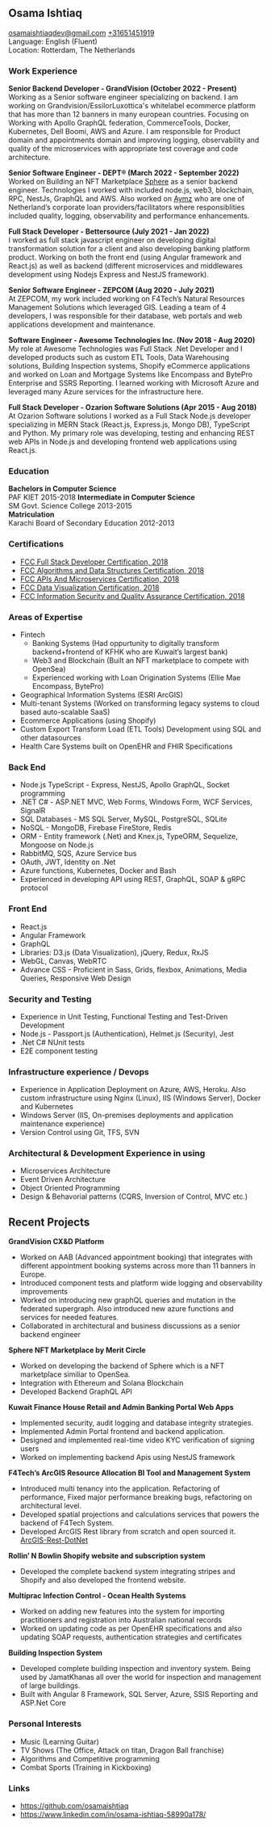 ## **Osama Ishtiaq**

<osamaishtiaqdev@gmail.com> [+31651451919](https://wa.me/31651451919)  
Language: English (Fluent)  
Location: Rotterdam, The Netherlands

### **Work Experience**

**Senior Backend Developer - GrandVision (October 2022 - Present)**  
Working as a Senior software engineer specializing on backend. I am working on Grandvision/EssilorLuxottica's whitelabel ecommerce platform that has more than 12 banners in many european countries. Focusing on Working with Apollo GraphQL federation, CommerceTools, Docker, Kubernetes, Dell Boomi, AWS and Azure. I am responsible for Product domain and appointments domain and improving logging, observability and quality of the microservices with appropriate test coverage and code architecture.

**Senior Software Engineer - DEPT® (March 2022 - September 2022)**  
Worked on Building an NFT Marketplace [Sphere](https://meritcircle.io/) as a senior backend engineer. Technologies I worked with included node.js, web3, blockchain, RPC, NestJs, GraphQL and AWS. Also worked on [Aymz](https://www.aymz.com/) who are one of Netherland’s corporate loan providers/facilitators where responsiblities included quality, logging, observability and performance enhancements.

**Full Stack Developer - Bettersource (July 2021 - Jan 2022)**  
I worked as full stack javascript engineer on developing digital transformation solution for a client and also developing banking platform product. Working on both the front end (using Angular framework and React.js) as well as backend (different microservices and middlewares development using Nodejs Express and NestJS framework).

**Senior Software Engineer - ZEPCOM (Aug 2020 - July 2021)**  
At ZEPCOM, my work included working on F4Tech’s Natural Resources Management Solutions which leveraged GIS. Leading a team of 4 developers, I was responsible for their database, web portals and web applications development and maintenance.

**Software Engineer - Awesome Technologies Inc. (Nov 2018 - Aug 2020)**
My role at Awesome Technologies was Full Stack .Net Developer and I developed products such as custom ETL Tools, Data Warehousing solutions, Building Inspection systems, Shopify eCommerce applications and worked on Loan and Mortgage Systems like Encompass and BytePro Enterprise and SSRS Reporting. I learned working with Microsoft Azure and leveraged many Azure services for the infrastructure here.

**Full Stack Developer - Ozarion Software Solutions (Apr 2015 - Aug 2018)**  
At Ozarion Software solutions I worked as a Full Stack Node.js developer specializing in MERN Stack (React.js, Express.js, Mongo DB), TypeScript and Python. My primary role was developing, testing and enhancing REST web APIs in Node.js and developing frontend web applications using React.js.

### **Education**

**Bachelors in Computer Science**  
PAF KIET 2015-2018
**Intermediate in Computer Science**  
SM Govt. Science College 2013-2015  
**Matriculation**  
Karachi Board of Secondary Education 2012-2013

### **Certifications**

- [FCC Full Stack Developer Certification, 2018](https://www.freecodecamp.org/certification/oisee/full-stack)
- [FCC Algorithms and Data Structures Certification, 2018](https://www.freecodecamp.org/certification/oisee/javascript-algorithms-and-data-structures)
- [FCC APIs And Microservices Certification, 2018](https://www.freecodecamp.org/certification/oisee/apis-and-microservices)
- [FCC Data Visualization Certification, 2018](https://www.freecodecamp.org/certification/oisee/data-visualization)
- [FCC Information Security and Quality Assurance Certification, 2018](https://www.freecodecamp.org/certification/oisee/information-security-and-quality-assurance)

### **Areas of Expertise**

- Fintech
  - Banking Systems (Had oppurtunity to digitally transform backend+frontend of KFHK who are Kuwait’s largest bank)
  - Web3 and Blockchain (Built an NFT marketplace to compete with OpenSea)
  - Experienced working with Loan Origination Systems (Ellie Mae Encompass, BytePro)
- Geographical Information Systems (ESRI ArcGIS)
- Multi-tenant Systems (Worked on transforming legacy systems to cloud based auto-scalable SaaS)
- Ecommerce Applications (using Shopify)
- Custom Export Transform Load (ETL Tools) Development using SQL and other datasources
- Health Care Systems built on OpenEHR and FHIR Specifications

### **Back End**

- Node.js TypeScript - Express, NestJS, Apollo GraphQL, Socket programming
- .NET C# - ASP.NET MVC, Web Forms, Windows Form, WCF Services, SignalR
- SQL Databases - MS SQL Server, MySQL, PostgreSQL, SQLite
- NoSQL - MongoDB, Firebase FireStore, Redis
- ORM - Entity framework (.Net) and Knex.js, TypeORM, Sequelize, Mongoose on Node.js
- RabbitMQ, SQS, Azure Service bus
- OAuth, JWT, Identity on .Net
- Azure functions, Kubernetes, Docker and Bash
- Experienced in developing API using REST, GraphQL, SOAP & gRPC protocol

### **Front End**

- React.js
- Angular Framework
- GraphQL
- Libraries: D3.js (Data Visualization), jQuery, Redux, RxJS
- WebGL, Canvas, WebRTC
- Advance CSS - Proficient in Sass, Grids, flexbox, Animations, Media Queries, Responsive Web Design

### **Security and Testing**

- Experience in Unit Testing, Functional Testing and Test-Driven Development
- Node.js - Passport.js (Authentication), Helmet.js (Security), Jest
- .Net C# NUnit tests
- E2E component testing

### **Infrastructure experience / Devops**

- Experience in Application Deployment on Azure, AWS, Heroku. Also custom infrastructure using Nginx (Linux), IIS (Windows Server), Docker and Kubernetes
- Windows Server (IIS, On-premises deployments and application maintenance experience)
- Version Control using Git, TFS, SVN

### **Architectural & Development Experience in using**

- Microservices Architecture
- Event Driven Architecture
- Object Oriented Programming
- Design & Behavorial patterns (CQRS, Inversion of Control, MVC etc.)

## **Recent Projects**

**GrandVision CX&D Platform**

- Worked on AAB (Advanced appointment booking) that integrates with different appointment booking systems across more than 11 banners in Europe.
- Introduced component tests and platform wide logging and observability improvements
- Worked on introducing new graphQL queries and mutation in the federated supergraph. Also introduced new azure functions and services for needed features.
- Collaborated in architectural and business discussions as a senior backend engineer

**Sphere NFT Marketplace by Merit Circle**

- Worked on developing the backend of Sphere which is a NFT marketplace similiar to OpenSea.
- Integration with Ethereum and Solana Blockchain
- Developed Backend GraphQL API

**Kuwait Finance House Retail and Admin Banking Portal Web Apps**

- Implemented security, audit logging and database integrity strategies.
- Implemented Admin Portal frontend and backend application.
- Designed and implemented real-time video KYC verification of signing users
- Worked on implementing backend Apis using NestJS framework

**F4Tech’s ArcGIS Resource Allocation BI Tool and Management System**

- Introduced multi tenancy into the application. Refactoring of performance, Fixed major performance breaking bugs, refactoring on architectural level.
- Developed spatial projections and calculations services that powers the backend of F4Tech System.
- Developed ArcGIS Rest library from scratch and open sourced it. [ArcGIS-Rest-DotNet](https://github.com/osamaishtiaq/arcgis-rest-dotnet)

**Rollin’ N Bowlin Shopify website and subscription system**

- Developed the complete backend system integrating stripes and Shopify and also developed the frontend website.

**Multiprac Infection Control - Ocean Health Systems**

- Worked on adding new features into the system for importing practitioners and registration into Australian national records
- Worked on updating code as per OpenEHR specifications and also updating SOAP requests, authentication strategies and certificates

**Building Inspection System**

- Developed complete building inspection and inventory system. Being used by JamatKhanas all over the world for inspection and management of large buildings.
- Built with Angular 8 Framework, SQL Server, Azure, SSIS Reporting and ASP.Net Core

### **Personal Interests**

- Music (Learning Guitar)
- TV Shows (The Office, Attack on titan, Dragon Ball franchise)
- Algorithms and Competitive programming
- Combat Sports (Training in Kickboxing)

### **Links**

- <https://github.com/osamaishtiaq>
- <https://www.linkedin.com/in/osama-ishtiaq-58990a178/>
